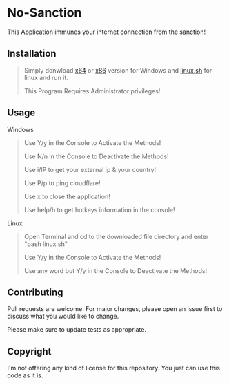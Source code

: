 # No-Sanction

This Application immunes your internet connection from the sanction!

## Installation

> Simply donwload [x64](https://github.com/AshkanRafiee/No-Sanction/raw/master/No%20Sanction!(x64).exe) or [x86](https://github.com/AshkanRafiee/No-Sanction/raw/master/No%20Sanction!(x86).exe) version for Windows and [linux.sh](https://github.com/AshkanRafiee/No-Sanction/raw/master/Linux.sh) for linux and run it. 
> 
> This Program Requires Administrator privileges! 

## Usage
Windows
> Use Y/y in the Console to Activate the Methods! 
> 
> Use N/n in the Console to Deactivate the Methods! 
> 
> Use i/IP to get your external ip & your country!
> 
> Use P/p to ping cloudflare!
> 
> Use x to close the application!
> 
> Use help/h to get hotkeys information in the console!

Linux
> Open Terminal and cd to the downloaded file directory and enter "bash linux.sh"
>
> Use Y/y in the Console to Activate the Methods! 
> 
> Use any word but Y/y in the Console to Deactivate the Methods! 
## Contributing
Pull requests are welcome. For major changes, please open an issue first to discuss what you would like to change.

Please make sure to update tests as appropriate.

## Copyright
I'm not offering any kind of license for this repository.
You just can use this code as it is.
